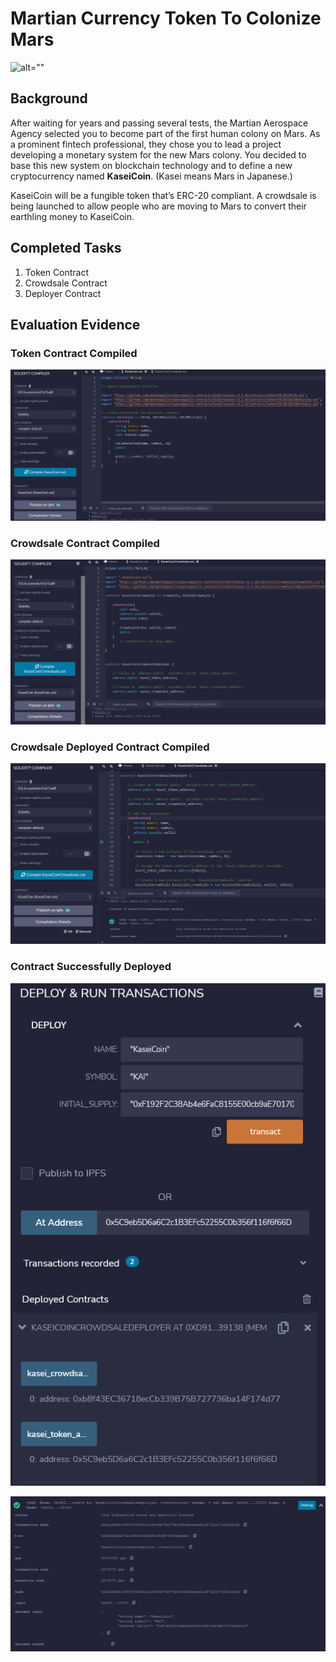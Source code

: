 # Martian Currency Token To Colonize Mars

![alt=""](Images/application-image.png)

## Background

After waiting for years and passing several tests, the Martian Aerospace Agency selected you to become part of the first human colony on Mars. As a prominent fintech professional, they chose you to lead a project developing a monetary system for the new Mars colony. You decided to base this new system on blockchain technology and to define a new cryptocurrency named **KaseiCoin**. (Kasei means Mars in Japanese.)

KaseiCoin will be a fungible token that’s ERC-20 compliant. A crowdsale is being launched to allow people who are moving to Mars to convert their earthling money to KaseiCoin.

## Completed Tasks

1. Token Contract
2. Crowdsale Contract
3. Deployer Contract

## Evaluation Evidence

### Token Contract Compiled
![token compiled](https://github.com/cpanagopoulos/KaseiCoin/blob/main/Images/KaseiCoin_Compile.PNG)

### Crowdsale Contract Compiled 
![crowdsale contract](https://github.com/cpanagopoulos/KaseiCoin/blob/main/Images/Crowdsale_Compiled.PNG)

### Crowdsale Deployed Contract Compiled
![deployer contract](https://github.com/cpanagopoulos/KaseiCoin/blob/main/Images/CrowdsaleDeployer_Compiled.PNG)

### Contract Successfully Deployed
![Contract Deployment](https://github.com/cpanagopoulos/KaseiCoin/blob/main/Images/Contracts_Deployed.PNG)

![Mined and executed](https://github.com/cpanagopoulos/KaseiCoin/blob/main/Images/transaction_mined_execution_success.PNG)
